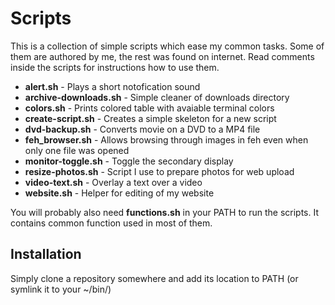 # Scripts #
This is a collection of simple scripts which ease my common tasks.
Some of them are authored by me, the rest was found on internet. Read comments inside the scripts for instructions how to use them.

+ **alert.sh** - Plays a short notofication sound
+ **archive-downloads.sh** - Simple cleaner of downloads directory
+ **colors.sh** - Prints colored table with avaiable terminal colors
+ **create-script.sh** - Creates a simple skeleton for a new script
+ **dvd-backup.sh** - Converts movie on a DVD to a MP4 file
+ **feh_browser.sh** - Allows browsing through images in feh even when only one file was opened
+ **monitor-toggle.sh** - Toggle the secondary display
+ **resize-photos.sh** - Script I use to prepare photos for web upload
+ **video-text.sh** - Overlay a text over a video
+ **website.sh** - Helper for editing of my website

You will probably also need **functions.sh** in your PATH to run the scripts. It contains common function used in most of them.

## Installation

Simply clone a repository somewhere and add its location to PATH (or symlink it to your ~/bin/)
